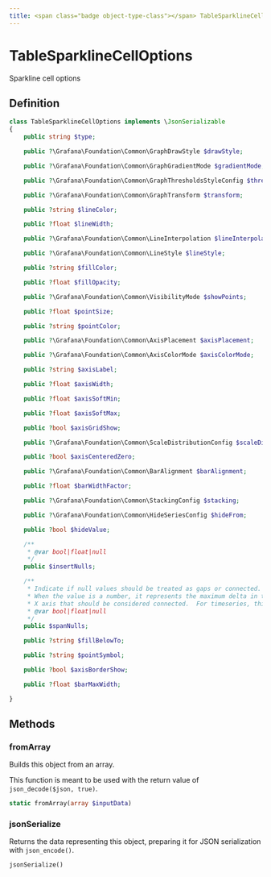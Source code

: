 ```yaml
---
title: <span class="badge object-type-class"></span> TableSparklineCellOptions
---
```

# <span class="badge object-type-class"></span> TableSparklineCellOptions

Sparkline cell options

## Definition

```php
class TableSparklineCellOptions implements \JsonSerializable
{
    public string $type;

    public ?\Grafana\Foundation\Common\GraphDrawStyle $drawStyle;

    public ?\Grafana\Foundation\Common\GraphGradientMode $gradientMode;

    public ?\Grafana\Foundation\Common\GraphThresholdsStyleConfig $thresholdsStyle;

    public ?\Grafana\Foundation\Common\GraphTransform $transform;

    public ?string $lineColor;

    public ?float $lineWidth;

    public ?\Grafana\Foundation\Common\LineInterpolation $lineInterpolation;

    public ?\Grafana\Foundation\Common\LineStyle $lineStyle;

    public ?string $fillColor;

    public ?float $fillOpacity;

    public ?\Grafana\Foundation\Common\VisibilityMode $showPoints;

    public ?float $pointSize;

    public ?string $pointColor;

    public ?\Grafana\Foundation\Common\AxisPlacement $axisPlacement;

    public ?\Grafana\Foundation\Common\AxisColorMode $axisColorMode;

    public ?string $axisLabel;

    public ?float $axisWidth;

    public ?float $axisSoftMin;

    public ?float $axisSoftMax;

    public ?bool $axisGridShow;

    public ?\Grafana\Foundation\Common\ScaleDistributionConfig $scaleDistribution;

    public ?bool $axisCenteredZero;

    public ?\Grafana\Foundation\Common\BarAlignment $barAlignment;

    public ?float $barWidthFactor;

    public ?\Grafana\Foundation\Common\StackingConfig $stacking;

    public ?\Grafana\Foundation\Common\HideSeriesConfig $hideFrom;

    public ?bool $hideValue;

    /**
     * @var bool|float|null
     */
    public $insertNulls;

    /**
     * Indicate if null values should be treated as gaps or connected.
     * When the value is a number, it represents the maximum delta in the
     * X axis that should be considered connected.  For timeseries, this is milliseconds
     * @var bool|float|null
     */
    public $spanNulls;

    public ?string $fillBelowTo;

    public ?string $pointSymbol;

    public ?bool $axisBorderShow;

    public ?float $barMaxWidth;

}
```
## Methods

### <span class="badge object-method"></span> fromArray

Builds this object from an array.

This function is meant to be used with the return value of `json_decode($json, true)`.

```php
static fromArray(array $inputData)
```

### <span class="badge object-method"></span> jsonSerialize

Returns the data representing this object, preparing it for JSON serialization with `json_encode()`.

```php
jsonSerialize()
```

